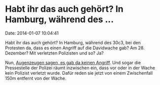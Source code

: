 Habt ihr das auch gehört? In Hamburg, während des \...
======================================================

Date: 2014-01-07 10:04:41

Habt ihr das auch gehört? In Hamburg, während des 30c3, bei den
Protesten da, dass es einen Angriff auf die Davidwache gab? Am 28.
Dezember? Mit verletzten Polizisten und so? Ja?

Nun, [Augenzeugen sagen, es gab da keinen
Angriff](http://hh-mittendrin.de/2014/01/weiter-ratselraten-um-angriff-auf-die-davidwache/).
Und sogar die Pressestelle der Polizei räumt inzwischen ein, dass vor
oder in der Wache kein Polizist verletzt wurde. Dafür reden sie jetzt
von einem Zwischenfall 150m entfernt von der Wache.
